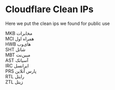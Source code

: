 # Cloudflare Clean IPs

Here we put the clean ips we found for public use

MKB مخابرات  
MCI همراه اول  
HWB های‌‌وب  
SHT شاتل  
MBT مبین‌نت  
AST آسیاتک  
IRC ایرانسل  
PRS پارس آنلاین  
RTL رایتل  
ZTL زیتل  
